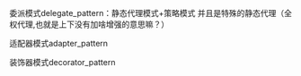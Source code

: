 
委派模式delegate_pattern：静态代理模式+策略模式
并且是特殊的静态代理（全权代理,也就是上下没有加啥增强的意思嘛？）


适配器模式adapter_pattern


装饰器模式decorator_pattern